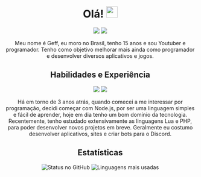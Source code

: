 <h1 align="center">Olá! <img src="https://images-ext-2.discordapp.net/external/zXfi4pbNQnDyPEIwL0SI1SDa1en5JprLMu8g7snfcpk/https/cdn.discordapp.com/emojis/1070539611870347284.png" width="30px"></h1>

<p align="center">
  <a href="https://www.instagram.com/Ghostzinn07/"><img src="https://img.shields.io/badge/-Instagram-E4405F?style=flat-square&logo=instagram&logoColor=white&link=https://www.instagram.com/Ghostzinn07/"></a>
  <a href="https://discord.com/users/920888751843074079"><img src="https://img.shields.io/badge/-Discord-7289DA?style=flat-square&logo=discord&logoColor=white&link=https://discord.com/users/920888751843074079"></a>
</p>


<p align="center"> 
  Meu nome é Geff, eu moro no Brasil, tenho 15 anos e sou Youtuber e programador. Tenho como objetivo melhorar mais ainda como programador e desenvolver diversos aplicativos e jogos.
</p>

<h2 align="center">Habilidades e Experiência</h2>

<p align="center">
  <img src="https://img.shields.io/badge/-Node.js-339933?style=flat-square&logo=Node.js&logoColor=white">
  <img src="https://img.shields.io/badge/-Python-2C2D72?style=flat-square&logo=Python&logoColor=white">
</p>

<p align="center"> 
  Há em torno de 3 anos atrás, quando comecei a me interessar por programação, decidi começar com Node.js, por ser uma linguagem simples e fácil de aprender, hoje em dia tenho um bom domínio da tecnologia. Recentemente, tenho estudado extensivamente as linguagens Lua e PHP, para poder desenvolver novos projetos em breve. Geralmente eu costumo desenvolver aplicativos, sites e criar bots para o Discord.
</p>

<h2 align="center">Estatísticas</h2>

<p align="center">
  <img src="https://github-readme-stats.vercel.app/api?username=Ghostzinn07&show_icons=true&count_private=true&include_all_commits=true&theme=github_dark&hide_border=true" alt="Status no GitHub" />
  <img src="https://github-readme-stats.vercel.app/api/top-langs/?username=Ghostzinn07&layout=compact&show_icons=true&theme=github_dark&hide_border=true" alt="Linguagens mais usadas" />
</p>


